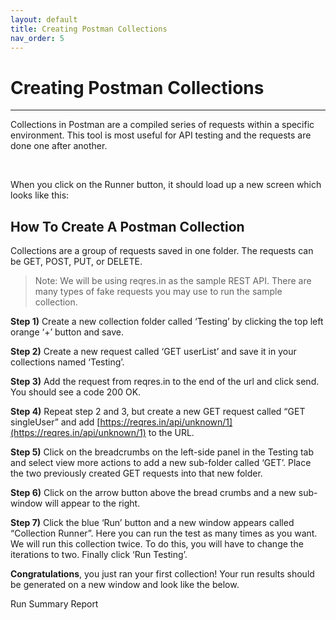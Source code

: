 ```yaml
---
layout: default
title: Creating Postman Collections
nav_order: 5
---
```


# Creating Postman Collections
---
Collections in Postman are a compiled series of requests within a specific environment. This tool is most useful for API testing and the requests are done one after another.

<br>

When you click on the Runner button, it should load up a new screen which looks like this:

## How To Create A Postman Collection
Collections are a group of requests saved in one folder. The requests can be GET, POST, PUT, or DELETE.

> Note: We will be using reqres.in as the sample REST API. There are many types of fake requests you may use to run the sample collection.

**Step 1)** Create a new collection folder called ‘Testing’ by clicking the top left orange ‘+’ button and save.

**Step 2)** Create a new request called ‘GET userList’ and save it in your collections named ‘Testing’.

**Step 3)** Add the request from reqres.in to the end of the url and click send. You should see a code 200 OK.
 
 
**Step 4)** Repeat step 2 and 3, but create a new GET request called “GET singleUser” and add [https://reqres.in/api/unknown/1](https://reqres.in/api/unknown/1) to the URL. 

**Step 5)** Click on the breadcrumbs on the left-side panel in the Testing tab and select view more actions to add a new sub-folder called ‘GET’. Place the two previously created GET requests into that new folder.

**Step 6)** Click on the arrow button above the bread crumbs and a new sub-window will appear to the right.

**Step 7)** Click the blue ‘Run’ button and a new window appears called “Collection Runner”. Here you can run the test as many times as you want. We will run this collection twice. To do this, you will have to change the iterations to two. Finally click ‘Run Testing’.

**Congratulations**, you just ran your first collection! Your run results should be generated on a new window and look like the below.



Run Summary Report
